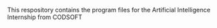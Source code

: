 This respository contains the program files for the Artificial Intelligence Internship from CODSOFT
